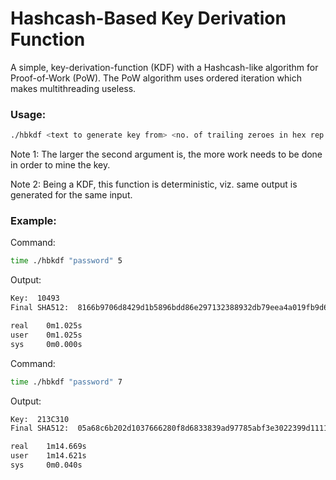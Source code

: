 # Hashcash-Based Key Derivation Function

A simple, key-derivation-function (KDF) with a Hashcash-like algorithm for Proof-of-Work (PoW). The PoW algorithm uses ordered iteration which makes multithreading useless.



### Usage:

```bash
./hbkdf <text to generate key from> <no. of trailing zeroes in hex rep of target hash>
```

Note 1: The larger the second argument is, the more work needs to be done in order to mine the key.

Note 2: Being a KDF, this function is deterministic, viz. same output is generated for the same input.



### Example:

Command:

```bash
time ./hbkdf "password" 5
```

Output:

```bash
Key:  10493
Final SHA512:  8166b9706d8429d1b5896bdd86e297132388932db79eea4a019fb9d65369192726fd7fe36346c4e2004e31ebe33f10e53a60700e2e72103f43b2528b68100000

real    0m1.025s
user    0m1.025s
sys     0m0.000s
```



Command:

```bash
time ./hbkdf "password" 7
```

Output:

```bash
Key:  213C310
Final SHA512:  05a68c6b202d1037666280f8d6833839ad97785abf3e3022399d111104695c5106fe5c202b9a6f89326ede047fd26f37ddc708d8b6316204fc43ddde90000000

real    1m14.669s
user    1m14.621s
sys     0m0.040s
```

